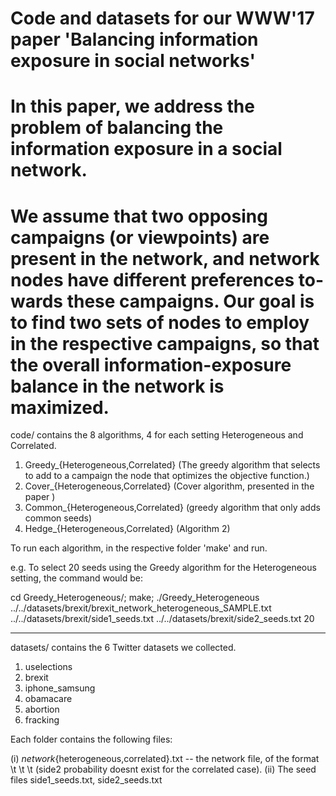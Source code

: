 # Code and datasets for our WWW'17 paper 'Balancing information exposure in social networks'
# In this paper, we address the problem of balancing the information exposure in a social network.
# We assume that two opposing campaigns (or viewpoints) are present in the network, and network nodes have different preferences to- wards these campaigns. Our goal is to find two sets of nodes to employ in the respective campaigns, so that the overall information-exposure balance in the network is maximized.

code/ contains the 8 algorithms, 4 for each setting Heterogeneous and Correlated.

1. Greedy_{Heterogeneous,Correlated} (The greedy algorithm that selects to add to a campaign the node that optimizes the objective function.)
2. Cover_{Heterogeneous,Correlated} (Cover algorithm, presented in the paper )
3. Common_{Heterogeneous,Correlated} (greedy algorithm that only adds common seeds)
4. Hedge_{Heterogeneous,Correlated} (Algorithm 2)

To run each algorithm, in the respective folder 'make' and run.


e.g. To select 20 seeds using the Greedy algorithm for the Heterogeneous setting, the command would be:

cd Greedy_Heterogeneous/; make; ./Greedy_Heterogeneous ../../datasets/brexit/brexit_network_heterogeneous_SAMPLE.txt ../../datasets/brexit/side1_seeds.txt ../../datasets/brexit/side2_seeds.txt 20

------------------------------

datasets/ contains the 6 Twitter datasets we collected.

1. uselections
2. brexit
3. iphone_samsung
4. obamacare
5. abortion
6. fracking

Each folder contains the following files: 

(i) <dataset>_network_{heterogeneous,correlated}.txt -- the network file, of the format <node1> \t <node2> \t <side1 probability> \t <side2 probability> (side2 probability doesnt exist for the correlated case).
(ii) The seed files side1_seeds.txt, side2_seeds.txt

